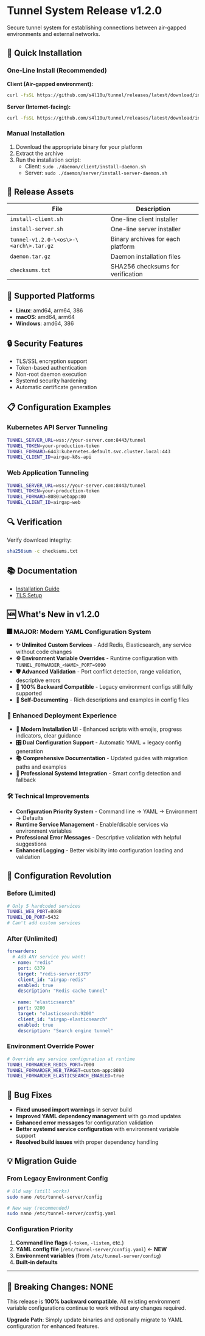 # Tunnel System Release v1.2.0

Secure tunnel system for establishing connections between air-gapped environments and external networks.

## 🚀 Quick Installation

### One-Line Install (Recommended)

**Client (Air-gapped environment):**
```bash
curl -fsSL https://github.com/s4l10u/tunnel/releases/latest/download/install-client.sh | sudo bash
```

**Server (Internet-facing):**
```bash
curl -fsSL https://github.com/s4l10u/tunnel/releases/latest/download/install-server.sh | sudo bash
```

### Manual Installation

1. Download the appropriate binary for your platform
2. Extract the archive
3. Run the installation script:
   - Client: `sudo ./daemon/client/install-daemon.sh`
   - Server: `sudo ./daemon/server/install-server-daemon.sh`

## 📁 Release Assets

| File | Description |
|------|-------------|
| `install-client.sh` | One-line client installer |
| `install-server.sh` | One-line server installer |
| `tunnel-v1.2.0-\<os\>-\<arch\>.tar.gz` | Binary archives for each platform |
| `daemon.tar.gz` | Daemon installation files |
| `checksums.txt` | SHA256 checksums for verification |

## 🔧 Supported Platforms

- **Linux**: amd64, arm64, 386
- **macOS**: amd64, arm64  
- **Windows**: amd64, 386

## 🔒 Security Features

- TLS/SSL encryption support
- Token-based authentication
- Non-root daemon execution
- Systemd security hardening
- Automatic certificate generation

## 📋 Configuration Examples

### Kubernetes API Server Tunneling
```bash
TUNNEL_SERVER_URL=wss://your-server.com:8443/tunnel
TUNNEL_TOKEN=your-production-token
TUNNEL_FORWARD=6443:kubernetes.default.svc.cluster.local:443
TUNNEL_CLIENT_ID=airgap-k8s-api
```

### Web Application Tunneling
```bash
TUNNEL_SERVER_URL=wss://your-server.com:8443/tunnel
TUNNEL_TOKEN=your-production-token
TUNNEL_FORWARD=8080:webapp:80
TUNNEL_CLIENT_ID=airgap-web
```

## 🔍 Verification

Verify download integrity:
```bash
sha256sum -c checksums.txt
```

## 📚 Documentation

- [Installation Guide](README.md)
- [TLS Setup](TLS-SETUP.md)

## 🆕 What's New in v1.2.0

### 🎆 **MAJOR: Modern YAML Configuration System**
- **✨ Unlimited Custom Services** - Add Redis, Elasticsearch, any service without code changes
- **⚙️ Environment Variable Overrides** - Runtime configuration with `TUNNEL_FORWARDER_<NAME>_PORT=9090`
- **🛡️ Advanced Validation** - Port conflict detection, range validation, descriptive errors
- **🔄 100% Backward Compatible** - Legacy environment configs still fully supported
- **📝 Self-Documenting** - Rich descriptions and examples in config files

### 🚀 **Enhanced Deployment Experience**
- **🎨 Modern Installation UI** - Enhanced scripts with emojis, progress indicators, clear guidance
- **🎛️ Dual Configuration Support** - Automatic YAML + legacy config generation
- **📚 Comprehensive Documentation** - Updated guides with migration paths and examples
- **🔧 Professional Systemd Integration** - Smart config detection and fallback

### 🛠️ **Technical Improvements**
- **Configuration Priority System** - Command line → YAML → Environment → Defaults
- **Runtime Service Management** - Enable/disable services via environment variables
- **Professional Error Messages** - Descriptive validation with helpful suggestions
- **Enhanced Logging** - Better visibility into configuration loading and validation

## 🎯 Configuration Revolution

### Before (Limited)
```bash
# Only 5 hardcoded services
TUNNEL_WEB_PORT=8080
TUNNEL_DB_PORT=5432
# Can't add custom services
```

### After (Unlimited)
```yaml
forwarders:
  # Add ANY service you want!
  - name: "redis"
    port: 6379
    target: "redis-server:6379"
    client_id: "airgap-redis"
    enabled: true
    description: "Redis cache tunnel"
    
  - name: "elasticsearch"
    port: 9200
    target: "elasticsearch:9200"
    client_id: "airgap-elasticsearch"
    enabled: true
    description: "Search engine tunnel"
```

### Environment Override Power
```bash
# Override any service configuration at runtime
TUNNEL_FORWARDER_REDIS_PORT=7000
TUNNEL_FORWARDER_WEB_TARGET=custom-app:8080
TUNNEL_FORWARDER_ELASTICSEARCH_ENABLED=true
```

## 🐛 Bug Fixes

- **Fixed unused import warnings** in server build
- **Improved YAML dependency management** with go.mod updates
- **Enhanced error messages** for configuration validation
- **Better systemd service configuration** with environment variable support
- **Resolved build issues** with proper dependency handling

## 💡 Migration Guide

### From Legacy Environment Config
```bash
# Old way (still works)
sudo nano /etc/tunnel-server/config

# New way (recommended)
sudo nano /etc/tunnel-server/config.yaml
```

### Configuration Priority
1. **Command line flags** (`-token`, `-listen`, etc.)
2. **YAML config file** (`/etc/tunnel-server/config.yaml`) ← **NEW**
3. **Environment variables** (from `/etc/tunnel-server/config`)
4. **Built-in defaults**

---

## 🚀 Breaking Changes: NONE

This release is **100% backward compatible**. All existing environment variable configurations continue to work without any changes required.

**Upgrade Path**: Simply update binaries and optionally migrate to YAML configuration for enhanced features.
